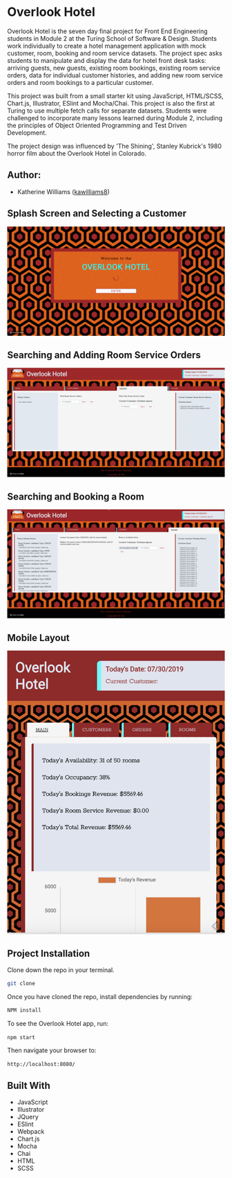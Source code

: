 # Overlook Hotel

Overlook Hotel is the seven day final project for Front End Engineering students in Module 2 at the Turing School of Software & Design. Students work individually to create a hotel management application with mock customer, room, booking and room service datasets. The project spec asks students to manipulate and display the data for hotel front desk tasks: arriving guests, new guests, existing room bookings, existing room service orders, data for individual customer histories, and adding new room service orders and room bookings to a particular customer.

This project was built from a small starter kit using JavaScript, HTML/SCSS, Chart.js, Illustrator, ESlint and Mocha/Chai. This project is also the first at Turing to use multiple fetch calls for separate datasets. Students were challenged to incorporate many lessons learned during Module 2, including the principles of Object Oriented Programming and Test Driven Development.

The project design was influenced by 'The Shining', Stanley Kubrick's 1980 horror film about the Overlook Hotel in Colorado.

## Author:
* Katherine Williams ([kawilliams8](https://github.com/kawilliams8))

## Splash Screen and Selecting a Customer
![Splash Screen](https://github.com/kawilliams8/OverlookHotel/blob/master/2019-07-30%2023.50.59.gif)

## Searching and Adding Room Service Orders
![Room Services](https://github.com/kawilliams8/OverlookHotel/blob/master/2019-07-30%2023.51.42.gif)

## Searching and Booking a Room
![Booking](https://github.com/kawilliams8/OverlookHotel/blob/master/2019-07-30%2023.52.23.gif)

## Mobile Layout
![Mobile View](https://github.com/kawilliams8/OverlookHotel/blob/master/Screen%20Shot%202019-07-30%20at%2010.59.06%20PM.png)

## Project Installation
Clone down the repo in your terminal.

```bash
git clone
```

Once you have cloned the repo, install dependencies by running:

```bash
NPM install
```

To see the Overlook Hotel app, run:

`npm start` 

Then navigate your browser to: 

`http://localhost:8080/`

## Built With
- JavaScript
- Illustrator
- JQuery
- ESlint
- Webpack
- Chart.js
- Mocha
- Chai
- HTML
- SCSS

